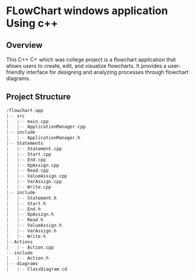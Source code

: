 # FLowChart windows application Using c++

## Overview
This C++   <img src="https://raw.githubusercontent.com/isocpp/logos/master/cpp_logo.png" alt="C++ Logo" width="20" height="15" style = " transform: translateY(10);">  which was college project is a flowchart application that allows users to create, edit, and visualize flowcharts. It provides a user-friendly interface for designing and analyzing processes through flowchart diagrams.

## Project Structure

```C++
/flowchart-app
|-- src
|   |-- main.cpp
|   |-- ApplicationManager.cpp
|-- include
|   |-- ApplicationManager.h
|-- Statements
|   |-- Statement.cpp
|   |-- Start.cpp
|   |-- End.cpp
|   |-- OpAssign.cpp
|   |-- Read.cpp
|   |-- ValueAssign.cpp
|   |-- VarAssign.cpp
|   |-- Write.cpp
|-- include
|   |-- Statement.h
|   |-- Start.h
|   |-- End.h
|   |-- OpAssign.h
|   |-- Read.h
|   |-- ValueAssign.h
|   |-- VarAssign.h
|   |-- Write.h
|--Actions
|   |-- Action.cpp
---include
|   |-- Action.h
|-- diagrams
|   |-- ClassDiagram.cd
```
